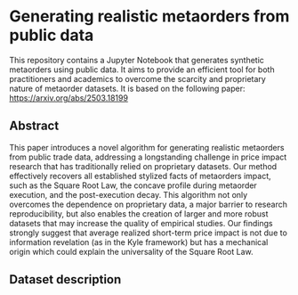 # Generating realistic metaorders from public data

This repository contains a Jupyter Notebook that generates synthetic metaorders using public data.
It aims to provide an efficient tool for both practitioners and academics to overcome the scarcity and proprietary nature of metaorder datasets. It is based on the following paper: https://arxiv.org/abs/2503.18199 

## Abstract 

This paper introduces a novel algorithm for generating realistic metaorders from public trade data, addressing a longstanding challenge in price impact research that has traditionally relied on proprietary datasets. Our method effectively recovers all established stylized facts of metaorders impact, such as the Square Root Law, the concave profile during metaorder execution, and the post-execution decay. This algorithm not only overcomes the dependence on proprietary data, a major barrier to research reproducibility, but also enables the creation of larger and more robust datasets that may increase the quality of empirical studies. Our findings strongly suggest that average realized short-term price impact is not due to information revelation (as in the Kyle framework) but has a mechanical origin which could explain the universality of the Square Root Law.

## Dataset description




